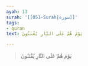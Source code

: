 ```yaml
---
ayah: 13
surah: '[[051-Surah|سورة]]'
tags:
- quran
text: يَوْمَ هُمْ عَلَى النَّارِ يُفْتَنُونَ

---
```

> يَوْمَ هُمْ عَلَى النَّارِ يُفْتَنُونَ
